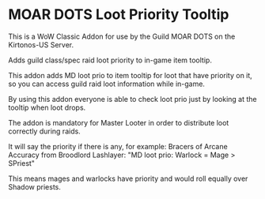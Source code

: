 # MOAR DOTS Loot Priority Tooltip

This is a WoW Classic Addon for use by the Guild MOAR DOTS on the Kirtonos-US Server.
  
Adds guild class/spec raid loot priority to in-game item tooltip. 

This addon adds MD loot prio to item tooltip for loot that have priority on it, so you can access guild raid loot information while in-game.

By using this addon everyone is able to check loot prio just by looking at the tooltip when loot drops.

The addon is mandatory for Master Looter in order to distribute loot correctly during raids.

It will say the priority if there is any, for example:
Bracers of Arcane Accuracy from Broodlord Lashlayer: "MD loot prio: Warlock = Mage > SPriest"

This means mages and warlocks have priority and would roll equally over Shadow priests.
